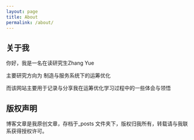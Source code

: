 ```yaml
---
layout: page
title: About
permalink: /about/
---
```


## 关于我
你好，我是一名在读研究生Zhang Yue

主要研究方向为 制造与服务系统下的运筹优化

而该网站主要用于记录与分享我在运筹优化学习过程中的一些体会与领悟



## 版权声明

博客文章是我原创文章，存档于_posts 文件夹下，版权归我所有，转载请与我联系获得授权许可。
